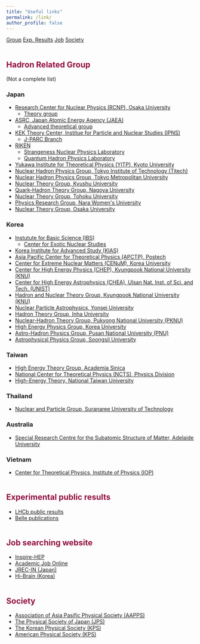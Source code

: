 ```yaml
---
title: "Useful links"
permalink: /link/
author_profile: false
---
```

  
  
<div id="mySidenav" class="sidenav hidden-xs">
  <a href="#group" id="xgroup">Group</a>
  <a href="#exp" id="xexp">Exp. Results</a>
  <a href="#job" id="xjob">Job</a>
  <a href="#society" id="xsociety">Society</a>
</div>
    
  <p style="margin-bottom:1.2cm;"></p>

<h2 style="color:#900C3F" id="group"> Hadron Related Group </h2>

(Not a complete list)

<h3> Japan </h3>

<ul> 
  <li> 
    <a href="http://www.rcnp.osaka-u.ac.jp/index_en.html">Research Center for Nuclear Physics (RCNP), Osaka University</a> <br>
    <ul>
      <li> <a href="http://www.rcnp.osaka-u.ac.jp/Divisions/np2/index.html?English%2FRCNP%20Theory%20Group%20%28English%29"> Theory group </a> </li>
    </ul>
  </li>
  
  <li>
    <a href="https://www.jaea.go.jp/english/">ASRC, Japan Atomic Energy Agency (JAEA)</a> <br>
    <ul>
      <li> <a href="https://asrc.jaea.go.jp/soshiki/gr/atp/index.html"> Advanced theoretical group </a> </li>
    </ul>
  </li>
  
  <li>
    <a href="https://www2.kek.jp/theory-center/theory_e/research-group/">KEK Theory Center, Institue for Particle and Nuclear Studies (IPNS) </a> <br>
    <ul>
      <li> <a href="https://j-parc-th.kek.jp/html/English/e-index.html"> J-PARC Branch</a> </li>
    </ul>
  </li>
  
    
  <li>
    <a href="https://www.riken.jp/en/">RIKEN </a> <br>
    <ul>
      <li> <a href="http://snp.riken.jp/index.html"> Strangeness Nuclear Physics Laboratory</a> </li>
      <li> <a href="https://ribf.riken.jp/QHP/"> Quantum Hadron Physics Laboratory</a> </li>
    </ul>
  </li>
  
  <li>
    <a href="https://www.yukawa.kyoto-u.ac.jp/en-GB/">Yukawa Institute for Theoretical Physics (YITP), Kyoto University</a>
  </li>

  <li>
   <a href="http://www.th.phys.titech.ac.jp/Nuclth/Nuclear_Hadron_Physics/Top_page_e.html"> Nuclear Hadron Physics Group, Tokyo Institute of Technology (Titech)</a> 
  </li>
  
  <li>
   <a href="https://www.comp.tmu.ac.jp/nuclth/TMU_Nuclear_Hadron_Group/index_e.html"> Nuclear Hadron Physics Group, Tokyo Metropolitan University</a> 
  </li>
  
  <li>
   <a href="http://www.nt.phys.kyushu-u.ac.jp/index-j.html"> Nuclear Theory Group, Kyushu University</a> 
  </li>
  
  <li>
   <a href="https://hken.phys.nagoya-u.ac.jp/index-e.html"> Quark-Hadron Theory Group, Nagoya University</a> 
  </li>

  <li>
   <a href="http://www.nucl.phys.tohoku.ac.jp/index-e.html"> Nuclear Theory Group, Tohoku University</a> 
  </li>
  
  <li>
   <a href="https://koto10.nara-wu.ac.jp/search/result.html?lang=en&template=template1&affli=Research+Group+of+Physics&affiliationCode=20302&mLink#advance"> Physics Research Group, Nara Women's University</a> 
  </li>
  
  <li>
   <a href="http://www-nuclth.phys.sci.osaka-u.ac.jp"> Nuclear Theory Group, Osaka University</a> 
  </li>
</ul>








<h3> Korea </h3>

<ul> 
  <li> 
    <a href="http://www.rcnp.osaka-u.ac.jp/index_en.html">Instutute for Basic Science (IBS) </a> <br>
    <ul>
      <li> <a href="https://www.ibs.re.kr/cens/"> Center for Exotic Nuclear Studies</a> </li>
    </ul>
  </li>
  
  <li> 
    <a href="http://www.kias.re.kr">Korea Institute for Advanced Study (KIAS)</a>
  </li>
  
  <li> 
    <a href="https://www.apctp.org">Asia Pacific Center for Theoretical Physics (APCTP), Postech </a>
  </li>
  
  <li> 
    <a href="https://cenum.korea.ac.kr/#!index.md">Center for Extreme Nuclear Matters (CENuM), Korea University</a>
  </li>
  
  <li> 
    <a href="http://chep.knu.ac.kr"> Center for High Energy Physics (CHEP), Kyungpook National University (KNU) </a>
  </li>  
  
  <li> 
    <a href="http://sirius.unist.ac.kr/SRC-CHEA/index.html"> Center for High Energy Astrophysics (CHEA), Ulsan Nat. Inst. of Sci. and Tech. (UNIST) </a>
  </li> 
  
  <li> 
    <a href="https://sites.google.com/view/knuhadron/home?authuser=0">Hadron and Nuclear Theory Group, Kyungpook National University (KNU)</a>
  </li>  
  
  <li> 
    <a href="http://physicsyonsei.kr/en/research/field?area=1">Nuclear Particle Astrophysics, Yonsei University</a>
  </li>  

  <li> 
    <a href="http://ntg.inha.ac.kr"> Hadron Theory Group, Inha University </a>
  </li>  
  
  <li> 
    <a href="https://gariwulf.wixsite.com/pknu-nuhath"> Nuclear-Hadron Theory Group, Pukyong National University (PKNU) </a>
  </li>  

  <li> 
    <a href="https://physics.korea.edu/phys_en/research/energy.do#none"> High Energy Physics Group, Korea University </a>
  </li>  
  
  <li>
    <a href="https://his.pusan.ac.kr/physeng/33005/subview.do"> Astro-Hadron Physics Group, Pusan National University (PNU) </a>
  </li>  
  
  <li>
    <a href="http://ssanp.ssu.ac.kr/"> Astrophysicsl Physics Group, Soongsil University </a>
  </li>  
</ul>



<h3> Taiwan </h3>

<ul>
  <li>
    <a href="https://www.phys.sinica.edu.tw/~heptheory/"> High Energy Theory Group, Academia Sinica </a>
  </li>  

  <li>
    <a href="https://phys.ncts.ntu.edu.tw"> National Center for Theoretical Physics (NCTS), Physics Division </a>
  </li>  

  <li>
    <a href="https://www.phys.ntu.edu.tw/enphysics/news_n_46593_sms_50658__CSN_8015.html"> High-Energy Theory, National Taiwan University </a>
  </li>  
</ul>

<h3> Thailand </h3>

<ul>
  <li>
    <a href="http://science.sut.ac.th/physics/ALICE/particle/index.html"> Nuclear and Particle Group, Suranaree University of Technology </a>
  </li>  
</ul>


<h3> Australia </h3>

<ul>
  <li>
    <a href="https://sciences.adelaide.edu.au/physical-sciences/research/physics-research/cssm"> Special Research Centre for the Subatomic Structure of Matter, Adelaide University </a>
  </li>  
</ul>

<h3> Vietnam </h3>

<ul>
  <li>
    <a href="https://iop.vast.ac.vn/theor/index.php?lang=en"> Center for Theoretical Physics, Institute of Physics (IOP) </a>
  </li>  
</ul>




<p style="margin-bottom:1.2cm;"></p>

<h2 style="color:#900C3F" id="exp"> Experimental public results </h2>


<ul>
  <li>
    <a href="https://lhcbproject.web.cern.ch/lhcbproject/Publications/LHCbProjectPublic/Summary_all.html"> LHCb public results</a>
  </li>  
  
  <li>
    <a href="https://belle.kek.jp/bdocs/b_journal.html"> Belle publications</a>
  </li>  
  
</ul>


<p style="margin-bottom:1.2cm;"></p>

<h2 style="color:#900C3F" id="job"> Job searching website </h2>

<ul>
  <li>
    <a href="https://inspirehep.net/jobs?sort=mostrecent&size=25&page=1"> Inspire-HEP</a>
  </li>  
  
  <li>
    <a href="https://academicjobsonline.org"> Academic Job Online</a>
  </li>  

  <li>
    <a href="https://jrecin.jst.go.jp/seek/SeekTop"> JREC-IN (Japan)</a>
  </li>  

  <li>
    <a href="https://global.hibrain.net"> Hi-Brain (Korea)</a>
  </li>  
</ul>


<p style="margin-bottom:1.2cm;"></p>

<h2 style="color:#900C3F" id="society"> Society </h2>

<ul>
  <li>
    <a href="http://www.aapps.org/myboard/list_blog.php?Page=1&Board=chen_ning_yang"> Association of Asia Pasific Physical Society (AAPPS)</a>
  </li> 
  
  <li>
    <a href="https://www.jps.or.jp/english/"> The Physical Society of Japan (JPS)</a>
  </li> 
  
  <li>
    <a href="https://www.kps.or.kr"> The Korean Physical Society (KPS)</a>
  </li>  
  
  <li>
    <a href="https://www.aps.org"> American Physical Society (KPS)</a>
  </li>   
    
  
</ul>
